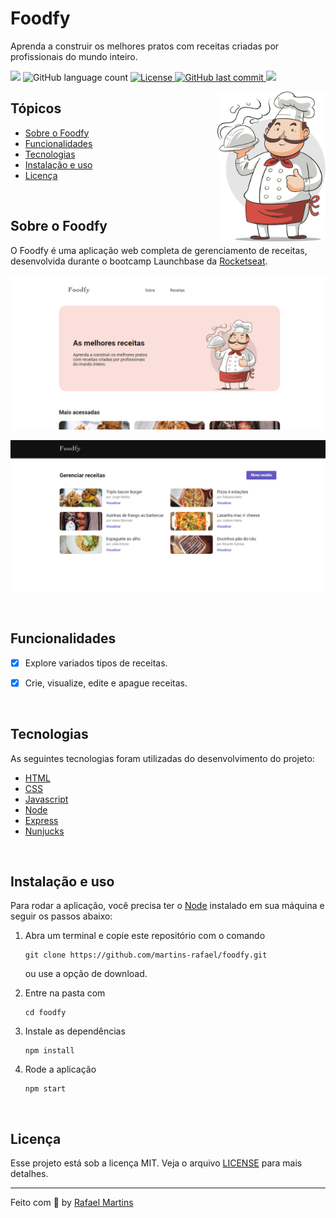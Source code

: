 # Foodfy

<p>Aprenda a construir os melhores pratos com receitas criadas por profissionais do mundo inteiro.</p>

<p>
  <img src="https://img.shields.io/badge/made%20by-RAFAEL%20MARTINS-6558C3?style=flat-square">
  <img alt="GitHub language count" src="https://img.shields.io/github/languages/count/martins-rafael/foodfy?color=6558C3&style=flat-square">
  <a href="https://opensource.org/licenses/MIT">
    <img alt="License" src="https://img.shields.io/badge/license-MIT-6558C3?style=flat-square">
  </a>
  <a href="https://github.com/martins-rafael/foodfy/commits/master">
    <img alt="GitHub last commit" src="https://img.shields.io/github/last-commit/martins-rafael/foodfy?color=6558C3&style=flat-square">
  </a>
    <img src="https://img.shields.io/badge/status-EM%20DESENVOLVIMENTO-6558C3?style=flat-square">
</p>

<img align="right" src=".github/chef.png?raw=true" height="240">

## Tópicos 

- [Sobre o Foodfy](#sobre-o-foodfy)
- [Funcionalidades](#funcionalidades)
- [Tecnologias](#tecnologias)
- [Instalação e uso](#instalação-e-uso)
- [Licença](#licença)

<br>

## Sobre o Foodfy

O Foodfy é uma aplicação web completa de gerenciamento de receitas, desenvolvida durante o bootcamp Launchbase da [Rocketseat](https://rocketseat.com.br/).

<p align="center">
  <img src=".github/main.gif" alt="página principal">
</p>

<p align="center">
  <img src=".github/admin.png" alt="página admin">
</p>

<br>

## Funcionalidades

- [X] Explore variados tipos de receitas.

- [X] Crie, visualize, edite e apague receitas.

<br>

## Tecnologias

As seguintes tecnologias foram utilizadas do desenvolvimento do projeto:

- [HTML](https://devdocs.io/html/)
- [CSS](https://devdocs.io/css/)
- [Javascript](https://devdocs.io/javascript/)
- [Node](https://nodejs.org/en/)
- [Express](https://expressjs.com/)
- [Nunjucks](https://mozilla.github.io/nunjucks/)

<br>

## Instalação e uso

Para rodar a aplicação, você precisa ter o [Node](https://nodejs.org/en/) instalado em sua máquina e seguir os passos abaixo:

1) Abra um terminal e copie este repositório com o comando
    ```
    git clone https://github.com/martins-rafael/foodfy.git
    ```
    ou use a opção de download.

2) Entre na pasta com 
    ```
    cd foodfy
    ```

3) Instale as dependências
    ```
    npm install
    ```

4) Rode a aplicação
    ```
    npm start
    ```

<br>

## Licença

Esse projeto está sob a licença MIT. Veja o arquivo [LICENSE](/LICENSE) para mais detalhes.

---

Feito com :purple_heart: by [Rafael Martins](https://github.com/martins-rafael)
